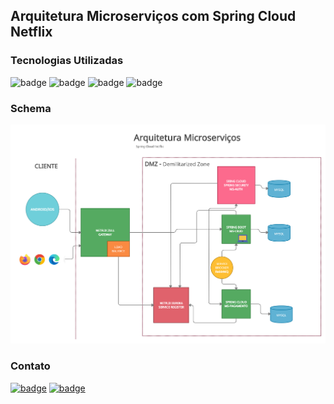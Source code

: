 ## Arquitetura Microserviços com Spring Cloud Netflix

### Tecnologias Utilizadas
![badge](https://img.shields.io/badge/Java-ED8B00?style=for-the-badge&logo=java&logoColor=white)
![badge](https://img.shields.io/badge/MySQL-00000F?style=for-the-badge&logo=mysql&logoColor=white)
![badge](https://img.shields.io/badge/rabbitmq-%23FF6600.svg?&style=for-the-badge&logo=rabbitmq&logoColor=white)
![badge](https://img.shields.io/badge/Insomnia-5849be?style=for-the-badge&logo=Insomnia&logoColor=white)
### Schema
![plot](./assets/diagrama.png)

### Contato
[![badge](https://img.shields.io/badge/GitHub-100000?style=for-the-badge&logo=github&logoColor=white)](https://github.com/leomauricio7)
[![badge](https://img.shields.io/badge/LinkedIn-0077B5?style=for-the-badge&logo=linkedin&logoColor=white)](https://www.linkedin.com/in/leonardo-mauricio-442755110/)